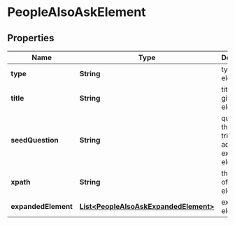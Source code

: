

# PeopleAlsoAskElement


## Properties

| Name | Type | Description | Notes |
|------------ | ------------- | ------------- | -------------|
|**type** | **String** | type of element |  [optional] |
|**title** | **String** | title of a given link element |  [optional] |
|**seedQuestion** | **String** | question that triggered additional expanded elements |  [optional] |
|**xpath** | **String** | the XPath of the element |  [optional] |
|**expandedElement** | [**List&lt;PeopleAlsoAskExpandedElement&gt;**](PeopleAlsoAskExpandedElement.md) | expanded element |  [optional] |



